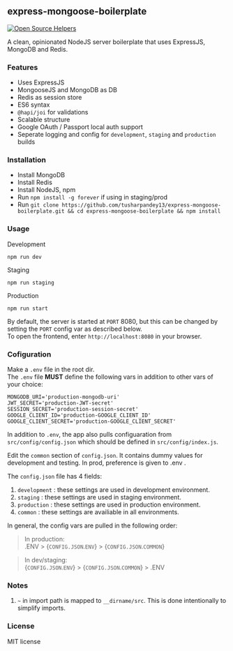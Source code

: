 ## express-mongoose-boilerplate

[![Open Source Helpers](https://www.codetriage.com/tusharpandey13/express-mongoose-boilerplate/badges/users.svg)](https://www.codetriage.com/tusharpandey13/express-mongoose-boilerplate)  

A clean, opinionated NodeJS server boilerplate that uses ExpressJS, MongoDB and Redis.

### Features

- Uses ExpressJS
- MongooseJS and MongoDB as DB
- Redis as session store
- ES6 syntax
- `@hapi/joi` for validations
- Scalable structure
- Google OAuth / Passport local auth support
- Seperate logging and config for `development`, `staging` and `production` builds

### Installation

- Install MongoDB
- Install Redis
- Install NodeJS, npm
- Run `npm install -g forever` if using in staging/prod
- Run `git clone https://github.com/tusharpandey13/express-mongoose-boilerplate.git && cd express-mongoose-boilerplate && npm install`

### Usage

Development

    npm run dev

Staging

    npm run staging

Production

    npm run start

By default, the server is started at `PORT` 8080, but this can be changed by setting the `PORT` config var as described below.  
To open the frontend, enter `http://localhost:8080` in your browser.

### Cofiguration

Make a `.env` file in the root dir.  
The `.env` file **MUST** define the following vars in addition to other vars of your choice:

    MONGODB_URI='production-mongodb-uri'
    JWT_SECRET='production-JWT-secret'
    SESSION_SECRET='production-session-secret'
    GOOGLE_CLIENT_ID='production-GOOGLE_CLIENT_ID'
    GOOGLE_CLIENT_SECRET='production-GOOGLE_CLIENT_SECRET'

In addition to `.env`, the app also pulls configuaration from `src/config/config.json` which should be defined in `src/config/index.js`.

Edit the `common` section of `config.json`. It contains dummy values for development and testing. In prod, preference is given to .env .

The `config.json` file has 4 fields:

1. `development` : these settings are used in development environment.
2. `staging` : these settings are used in staging environment.
3. `production` : these settings are used in production environment.
4. `common` : these settings are availiable in all environments.

In general, the config vars are pulled in the following order:

> In production:  
> .ENV > {`CONFIG.JSON`.`ENV`} > {`CONFIG.JSON`.`COMMON`}

> In dev/staging:  
> {`CONFIG.JSON`.`ENV`} > {`CONFIG.JSON`.`COMMON`} > .ENV

### Notes

1. `~` in import path is mapped to `__dirname/src`. This is done intentionally to simplify imports.

### License

MIT license
